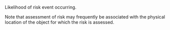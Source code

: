 ﻿Likelihood of risk event occurring.

Note  that assessment of risk may frequently be associated with the physical location of the object for which the risk is assessed.